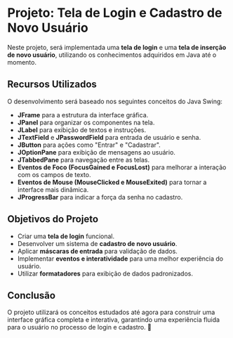 # **Projeto: Tela de Login e Cadastro de Novo Usuário**  

Neste projeto, será implementada uma **tela de login** e uma **tela de inserção de novo usuário**, utilizando os conhecimentos adquiridos em Java até o momento.  

## **Recursos Utilizados**  
O desenvolvimento será baseado nos seguintes conceitos do Java Swing:  
- **JFrame** para a estrutura da interface gráfica.  
- **JPanel** para organizar os componentes na tela.  
- **JLabel** para exibição de textos e instruções.  
- **JTextField** e **JPasswordField** para entrada de usuário e senha.  
- **JButton** para ações como "Entrar" e "Cadastrar".  
- **JOptionPane** para exibição de mensagens ao usuário.  
- **JTabbedPane** para navegação entre as telas.  
- **Eventos de Foco (FocusGained e FocusLost)** para melhorar a interação com os campos de texto.  
- **Eventos de Mouse (MouseClicked e MouseExited)** para tornar a interface mais dinâmica.  
- **JProgressBar** para indicar a força da senha no cadastro.  

## **Objetivos do Projeto**  
- Criar uma **tela de login** funcional.  
- Desenvolver um sistema de **cadastro de novo usuário**.  
- Aplicar **máscaras de entrada** para validação de dados.  
- Implementar **eventos e interatividade** para uma melhor experiência do usuário.  
- Utilizar **formatadores** para exibição de dados padronizados.  

## **Conclusão**  
O projeto utilizará os conceitos estudados até agora para construir uma interface gráfica completa e interativa, garantindo uma experiência fluida para o usuário no processo de login e cadastro. 🚀